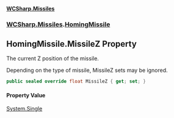 #### [WCSharp\.Missiles](README.md 'README')
### [WCSharp\.Missiles](WCSharp.Missiles.md 'WCSharp\.Missiles').[HomingMissile](WCSharp.Missiles.HomingMissile.md 'WCSharp\.Missiles\.HomingMissile')

## HomingMissile\.MissileZ Property

The current Z position of the missile\.

Depending on the type of missile, MissileZ sets may be ignored.

```csharp
public sealed override float MissileZ { get; set; }
```

#### Property Value
[System\.Single](https://learn.microsoft.com/en-us/dotnet/api/system.single 'System\.Single')